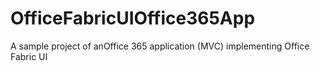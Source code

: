 # OfficeFabricUIOffice365App
A sample project of anOffice 365 application (MVC) implementing Office Fabric UI
